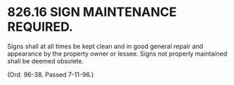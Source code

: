 826.16 SIGN MAINTENANCE REQUIRED.
=================================

Signs shall at all times be kept clean and in good general repair and
appearance by the property owner or lessee. Signs not properly
maintained shall be deemed obsolete.

(Ord. 96-38. Passed 7-11-96.)
